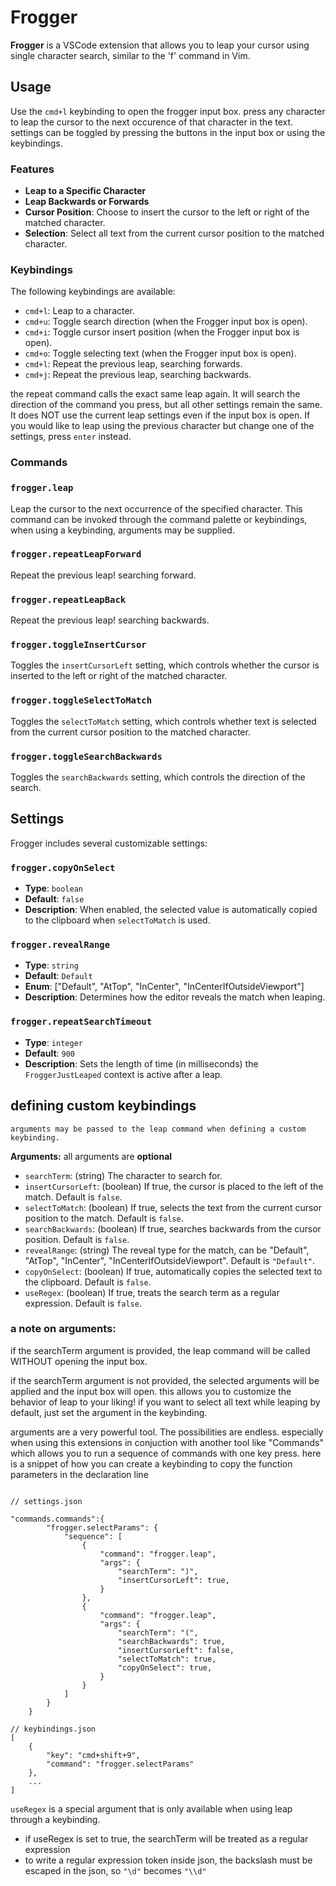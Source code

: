 # Frogger

**Frogger** is a VSCode extension that allows you to leap your cursor using single character search, similar to the 'f' command in Vim.

## Usage

Use the `cmd+l` keybinding to open the frogger input box.
press any character to leap the cursor to the next occurence of that character in the text.
settings can be toggled by pressing the buttons in the input box or using the keybindings.

### Features

- **Leap to a Specific Character**
- **Leap Backwards or Forwards**
- **Cursor Position**: Choose to insert the cursor to the left or right of the matched character.
- **Selection**: Select all text from the current cursor position to the matched character.

### Keybindings

The following keybindings are available:

- `cmd+l`: Leap to a character.
- `cmd+u`: Toggle search direction (when the Frogger input box is open).
- `cmd+i`: Toggle cursor insert position (when the Frogger input box is open).
- `cmd+o`: Toggle selecting text (when the Frogger input box is open).
- `cmd+l`: Repeat the previous leap, searching forwards.
- `cmd+j`: Repeat the previous leap, searching backwards.

the repeat command calls the exact same leap again. It will search the direction of the command you press, but all other settings remain the same.
It does NOT use the current leap settings even if the input box is open.
If you would like to leap using the previous character but change one of the settings, press `enter` instead.

### Commands

### `frogger.leap`

Leap the cursor to the next occurrence of the specified character. This command can be invoked through the command palette or keybindings, when using a keybinding, arguments may be supplied.

### `frogger.repeatLeapForward`

Repeat the previous leap! searching forward.

### `frogger.repeatLeapBack`

Repeat the previous leap! searching backwards.

### `frogger.toggleInsertCursor`

Toggles the `insertCursorLeft` setting, which controls whether the cursor is inserted to the left or right of the matched character.

### `frogger.toggleSelectToMatch`

Toggles the `selectToMatch` setting, which controls whether text is selected from the current cursor position to the matched character.

### `frogger.toggleSearchBackwards`

Toggles the `searchBackwards` setting, which controls the direction of the search.

## Settings

Frogger includes several customizable settings:

### `frogger.copyOnSelect`
- **Type**: `boolean`
- **Default**: `false`
- **Description**: When enabled, the selected value is automatically copied to the clipboard when `selectToMatch` is used.

### `frogger.revealRange`
- **Type**: `string`
- **Default**: `Default`
- **Enum**: ["Default", "AtTop", "InCenter", "InCenterIfOutsideViewport"]
- **Description**: Determines how the editor reveals the match when leaping.

### `frogger.repeatSearchTimeout`
- **Type**: `integer`
- **Default**: `900`
- **Description**: Sets the length of time (in milliseconds) the `FroggerJustLeaped` context is active after a leap.


## defining custom keybindings
    arguments may be passed to the leap command when defining a custom keybinding.

**Arguments:**
all arguments are **optional**
  - `searchTerm`: (string) The character to search for.
  - `insertCursorLeft`: (boolean) If true, the cursor is placed to the left of the match. Default is `false`.
  - `selectToMatch`: (boolean) If true, selects the text from the current cursor position to the match. Default is `false`.
  - `searchBackwards`: (boolean) If true, searches backwards from the cursor position. Default is `false`.
  - `revealRange`: (string) The reveal type for the match, can be "Default", "AtTop", "InCenter", "InCenterIfOutsideViewport". Default is `"Default"`.
  - `copyOnSelect`: (boolean) If true, automatically copies the selected text to the clipboard. Default is `false`.
  - `useRegex`: (boolean) If true, treats the search term as a regular expression. Default is `false`.

### a note on arguments:


if the searchTerm argument is provided, the leap command will be called WITHOUT opening the input box.

if the searchTerm argument is not provided, the selected arguments will be applied and the input box will open.
this allows you to customize the behavior of leap to your liking! if you want to select all text while leaping by default, just set the argument in the keybinding.

arguments are a very powerful tool. The possibilities are endless. especially when using this extensions in conjuction with another tool like "Commands" which allows you to run a sequence of commands with one key press.
here is a snippet of how you can create a keybinding to copy the function parameters in the declaration line

```

// settings.json

"commands.commands":{
        "frogger.selectParams": {
            "sequence": [
                {
                    "command": "frogger.leap",
                    "args": {
                        "searchTerm": ")",
                        "insertCursorLeft": true,
                    }
                },
                {
                    "command": "frogger.leap",
                    "args": {
                        "searchTerm": "(",
                        "searchBackwards": true,
                        "insertCursorLeft": false,
                        "selectToMatch": true,
                        "copyOnSelect": true,
                    }
                }
            ]
        }
    }

// keybindings.json
[
    {
        "key": "cmd+shift+9",
        "command": "frogger.selectParams"
    },
    ...
]
```

`useRegex` is a special argument that is only available when using leap through a keybinding.
- if useRegex is set to true, the searchTerm will be treated as a regular expression
- to write a regular expression token inside json, the backslash must be escaped in the json, so `"\d"` becomes `"\\d"`
